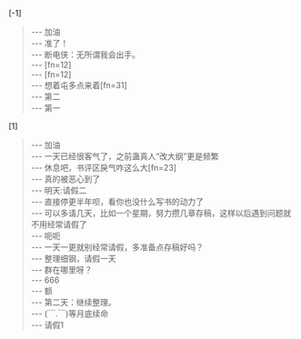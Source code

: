 
[-1] 
>--- 加油<br>
>--- 准了！<br>
>--- 断电侠：无所谓我会出手。<br>
>--- [fn=12]<br>
>--- [fn=12]<br>
>--- 想着屯多点来着[fn=31]<br>
>--- 第二<br>
>--- 第一<br>

[1] 
>--- 加油<br>
>--- 一天已经很客气了，之前蛊真人“改大纲”更是频繁<br>
>--- 休息吧，书评区戾气咋这么大[fn=23]<br>
>--- 真的被恶心到了<br>
>--- 明天:请假二<br>
>--- 直接停更半年呗，看你也没什么写书的动力了<br>
>--- 可以多请几天，比如一个星期，努力攒几章存稿，这样以后遇到问题就不用经常请假了<br>
>--- 呃呃<br>
>--- 一天一更就别经常请假，多准备点存稿好吗？<br>
>--- 整理细钢，请假一天<br>
>--- 群在哪里呀？<br>
>--- 666<br>
>--- 额<br>
>--- 第二天：继续整理。<br>
>--- (￣.￣)等月底续命<br>
>--- 请假1<br>
